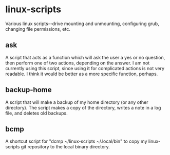 # linux-scripts
Various linux scripts--drive mounting and unmounting, configuring grub, changing file permissions, etc.

## ask

A script that acts as a function which will ask the user a yes or no question, then perform one of two 
actions, depending on the answer. I am not currently using this script, since using it for complicated
actions is not very readable. I think it would be better as a more specific function, perhaps. 

## backup-home

A script that will make a backup of my home directory (or any other directory). The script makes a 
copy of the directory, writes a note in a log file, and deletes old backups. 

## bcmp

A shortcut script for "dcmp ~/linux-scripts ~/.local/bin" to copy my linux-scripts git repository
to the local binary directory. 

